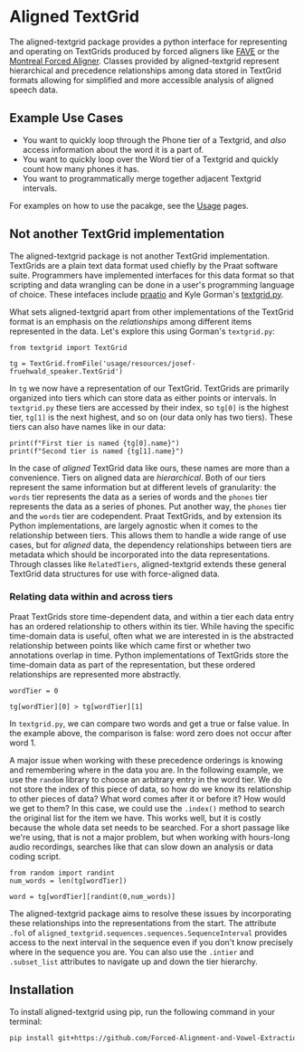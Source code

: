 # Aligned TextGrid

The aligned-textgrid package provides a python interface for representing and operating on TextGrids produced by forced aligners like [FAVE](https://github.com/JoFrhwld/FAVE) or the [Montreal Forced Aligner](https://montreal-forced-aligner.readthedocs.io/en/latest/). Classes provided by aligned-textgrid represent hierarchical and precedence relationships among data stored in TextGrid formats allowing for simplified and more accessible analysis of aligned speech data. 

## Example Use Cases

- You want to quickly loop through the Phone tier of a Textgrid, and *also* access information about the word it is a part of.
- You want to quickly loop over the Word tier of a Textgrid and quickly count how many phones it has.
- You want to programmatically merge together adjacent Textgrid intervals.

For examples on how to use the pacakge, see the [Usage](usage/) pages.

## Not another TextGrid implementation
The aligned-textgrid package is not another TextGrid implementation. TextGrids are a plain text data format used chiefly by the Praat software suite. Programmers have implemented interfaces for this data format so that scripting and data wrangling can be done in a user's programming language of choice. These intefaces include [praatio](http://timmahrt.github.io/praatIO/praatio.html) and Kyle Gorman's [textgrid.py](https://github.com/kylebgorman/textgrid). 

What sets aligned-textgrid apart from other implementations of the TextGrid format is an emphasis on the *relationships* among different items represented in the data. Let's explore this using Gorman's `textgrid.py`:

```{python}
from textgrid import TextGrid

tg = TextGrid.fromFile('usage/resources/josef-fruehwald_speaker.TextGrid')
```

In `tg` we now have a representation of our TextGrid. TextGrids are primarily organized into tiers which can store data as either points or intervals. In `textgrid.py` these tiers are accessed by their index, so `tg[0]` is the highest tier, `tg[1]` is the next highest, and so on (our data only has two tiers). These tiers can also have names like in our data:

```{python}
print(f"First tier is named {tg[0].name}")
print(f"Second tier is named {tg[1].name}")
```

In the case of *aligned* TextGrid data like ours, these names are more than a convenience. Tiers on aligned data are *hierarchical*. Both of our tiers represent the same information but at different levels of granularity: the `words` tier represents the data as a series of words and the `phones` tier represents the data as a series of phones. Put another way, the `phones` tier and the `words` tier are codependent. Praat TextGrids, and by extension its Python implementations, are largely agnostic when it comes to the relationship between tiers. This allows them to handle a wide range of use cases, but for *aligned* data, the dependency relationships between tiers are metadata which should be incorporated into the data representations. Through classes like `RelatedTiers`, aligned-textgrid extends these general TextGrid data structures for use with force-aligned data.

### Relating data within and across tiers
Praat TextGrids store time-dependent data, and within a tier each data entry has an ordered relationship to others within its tier. While having the specific time-domain data is useful, often what we are interested in is the abstracted relationship between points like which came first or whether two annotations overlap in time. Python implementations of TextGrids store the time-domain data as part of the representation, but these ordered relationships are represented more abstractly.

```{python}
wordTier = 0

tg[wordTier][0] > tg[wordTier][1]
```

In `textgrid.py`, we can compare two words and get a true or false value. In the example above, the comparison is false: word zero does not occur after word 1. <!-- On an abstract level this ordering as actually kinda confusing. A > B => false which makes sense if you consider time stamps, but if we want to treat > and < as *precedence* operators rather than comparitors, the truth table needs flipped. (1) we might want to do that (2) we might want to document that behavior. -CB 13 March 2023 -->

A major issue when working with these precedence orderings is knowing and remembering where in the data you are. In the following example, we use the `random` library to choose an arbitrary entry in the word tier. We do not store the index of this piece of data, so how do we know its relationship to other pieces of data? What word comes after it or before it? How would we get to them? In this case, we could use the `.index()` method to search the original list for the item we have. This works well, but it is costly because the whole data set needs to be searched. For a short passage like we're using, that is not a major problem, but when working with hours-long audio recordings, searches like that can slow down an analysis or data coding script.

```{python}
from random import randint
num_words = len(tg[wordTier])

word = tg[wordTier][randint(0,num_words)]
```

The aligned-textgrid package aims to resolve these issues by incorporating these relationships into the representations from the start. The attribute `.fol` of `aligned_textgrid.sequences.sequences.SequenceInterval` provides access to the next interval in the sequence even if you don't know precisely where in the sequence you are. You can also use the `.intier` and `.subset_list` attributes to navigate up and down the tier hierarchy.

## Installation
<!-- TODO: documnet other package managers like conda -CB 14 March 2023 -->
To install aligned-textgrid using pip, run the following command in your terminal:

```bash
pip install git+https://github.com/Forced-Alignment-and-Vowel-Extraction/alignedTextGrid/
```
